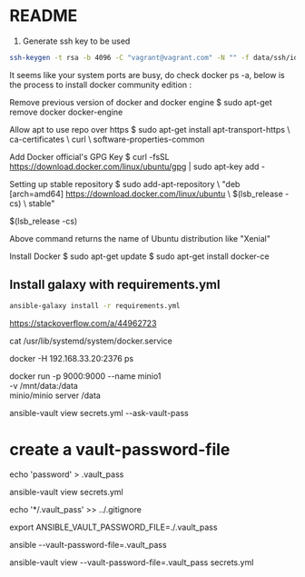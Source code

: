 # README

1. Generate ssh key to be used

```sh
ssh-keygen -t rsa -b 4096 -C "vagrant@vagrant.com" -N "" -f data/ssh/id_rsa
```
It seems like your system ports are busy, do check docker ps -a, below is the process to install docker community edition :

Remove previous version of docker and docker engine
$ sudo apt-get remove docker docker-engine

Allow apt to use repo over https
$ sudo apt-get install apt-transport-https \ ca-certificates \ curl \ software-properties-common

Add Docker official's GPG Key
$ curl -fsSL https://download.docker.com/linux/ubuntu/gpg | sudo apt-key add -

Setting up stable repository
$ sudo add-apt-repository \ "deb [arch=amd64] https://download.docker.com/linux/ubuntu \ $(lsb_release -cs) \ stable"

$(lsb_release -cs)

Above command returns the name of Ubuntu distribution like "Xenial"

Install Docker
$ sudo apt-get update
$ sudo apt-get install docker-ce

## Install galaxy with requirements.yml

```sh
ansible-galaxy install -r requirements.yml
```

https://stackoverflow.com/a/44962723

 cat /usr/lib/systemd/system/docker.service

docker -H 192.168.33.20:2376 ps 

docker run -p 9000:9000 --name minio1 \
  -v /mnt/data:/data \
  minio/minio server /data

  ansible-vault view secrets.yml --ask-vault-pass

# create a vault-password-file
  echo 'password' > .vault_pass

  ansible-vault view secrets.yml

  echo '*/.vault_pass' >> ../.gitignore

  export ANSIBLE_VAULT_PASSWORD_FILE=./.vault_pass


  ansible --vault-password-file=.vault_pass

   ansible-vault view --vault-password-file=.vault_pass secrets.yml